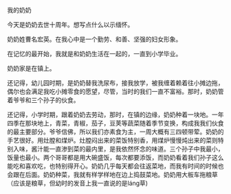 我的奶奶

今天是奶奶去世十周年。想写点什么以示缅怀。

奶奶姓曹名宏英。在我心中是一个勤劳、和善、坚强的妇女形象。

在记忆的最开始，我就是和奶奶生活在一起的，一直到小学毕业。

奶奶家是在镇上。

还记得，幼儿园时期，是奶奶替我洗尿布，接我放学，被我缠着赖着往小摊边拖，偶尔也会满足我吃小摊零食的愿望，尽管，当时的我们一直不富裕。那时，奶奶管着爷爷和三个孙子的伙食。

还记得，小学时期，跟着奶奶去劳动，那时，在镇的边缘，奶奶种着一块地。一年四季在那块地上，青菜，青椒，茄子，豆荚等蔬菜随着季节变换，构成我我们伙食的最主要部分。爷爷信佛，所以我们亦素食为主，一周大概有三四顿带荤。奶奶的手艺很好。用灶膛和煤炉。灶膛闷出来的菜饭特别香，用煤炉慢慢炖出来的菜则特别入味，酱汁能一直渗到菜的最内里，是我依然怀念的味道。三个孙子中我最小，饭量也最小。两个哥哥都是用大碗盛饭，每次都要添饭，而奶奶看着我们孙子这么能吃和喜欢吃，也特别得开心。奶奶几乎每天都会往返菜地，而我有时间的时候也会跟在后面。奶奶种菜，我就有样学样地在边上捣鼓菜地。奶奶用大板车拖粮草（应该是粮草，但幼时的发音上我一直说的是láng草)